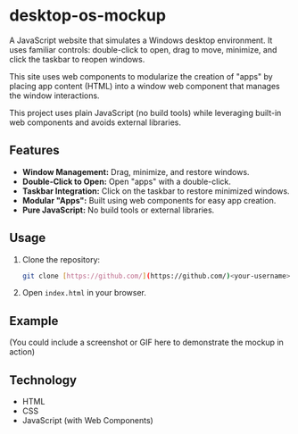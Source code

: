 # desktop-os-mockup

A JavaScript website that simulates a Windows desktop environment. It uses familiar controls: double-click to open, drag to move, minimize, and click the taskbar to reopen windows.

This site uses web components to modularize the creation of "apps" by placing app content (HTML) into a window web component that manages the window interactions.

This project uses plain JavaScript (no build tools) while leveraging built-in web components and avoids external libraries.

## Features

*   **Window Management:** Drag, minimize, and restore windows.
*   **Double-Click to Open:** Open "apps" with a double-click.
*   **Taskbar Integration:** Click on the taskbar to restore minimized windows.
*   **Modular "Apps":** Built using web components for easy app creation.
*   **Pure JavaScript:** No build tools or external libraries.

## Usage

1.  Clone the repository:

    ```bash
    git clone [https://github.com/](https://github.com/)<your-username>/desktop-os-mockup.git
    ```

2.  Open `index.html` in your browser.

## Example

(You could include a screenshot or GIF here to demonstrate the mockup in action)

## Technology

*   HTML
*   CSS
*   JavaScript (with Web Components)
